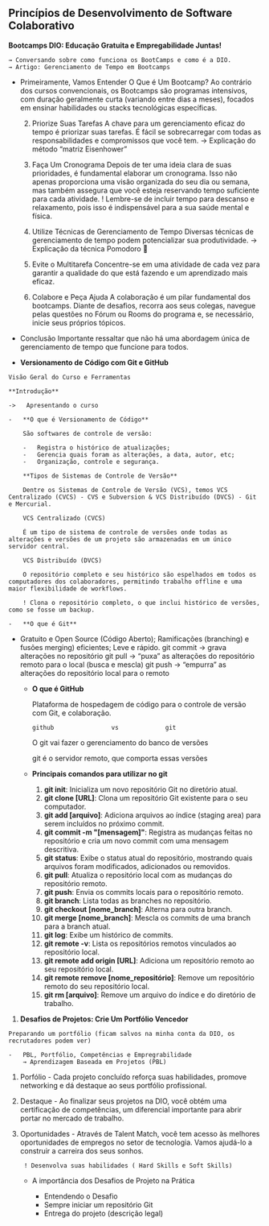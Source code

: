 ## Princípios de Desenvolvimento de Software Colaborativo
 **Bootcamps DIO: Educação Gratuita e Empregabilidade Juntas!**
    
    → Conversando sobre como funciona os BootCamps e como é a DIO.
    → Artigo: Gerenciamento de Tempo em Bootcamps
    

 - Primeiramente, Vamos Entender O Que é Um Bootcamp?
    Ao contrário dos cursos convencionais, os Bootcamps são programas intensivos, com duração geralmente curta (variando entre dias a meses), focados em ensinar habilidades ou stacks tecnológicas específicas.
    
    2.  Priorize Suas Tarefas
    A chave para um gerenciamento eficaz do tempo é priorizar suas tarefas. É fácil se sobrecarregar com todas as responsabilidades e compromissos que você tem.
    → Explicação do método “matriz Eisenhower”
    
    3.  Faça Um Cronograma
    Depois de ter uma ideia clara de suas prioridades, é fundamental elaborar um cronograma. Isso não apenas proporciona uma visão organizada do seu dia ou semana, mas também assegura que você esteja reservando tempo suficiente para cada atividade.
    ! Lembre-se de incluir tempo para descanso e relaxamento, pois isso é indispensável para a sua saúde mental e física.
    
    4.  Utilize Técnicas de Gerenciamento de Tempo
    Diversas técnicas de gerenciamento de tempo podem potencializar sua produtividade.
    → Explicação da técnica Pomodoro 🤍

    5.  Evite o Multitarefa
    Concentre-se em uma atividade de cada vez para garantir a qualidade do que está fazendo e um aprendizado mais eficaz.
    
    6.  Colabore e Peça Ajuda
    A colaboração é um pilar fundamental dos bootcamps. Diante de desafios, recorra aos seus colegas, navegue pelas questões no Fórum ou Rooms do programa e, se necessário, inicie seus próprios tópicos.
    
 - Conclusão
    Importante ressaltar que não há uma abordagem única de gerenciamento de tempo que funcione para todos.
    
 -   **Versionamento de Código com Git e GitHub**
    
    Visão Geral do Curso e Ferramentas
    
    **Introdução**
    
    ->   Apresentando o curso
        
    -   **O que é Versionamento de Código**
        
        São softwares de controle de versão:
        
        -   Registra o histórico de atualizações;
        -   Gerencia quais foram as alterações, a data, autor, etc;
        -   Organização, controle e segurança.
        
        **Tipos de Sistemas de Controle de Versão**
        
        Dentre os Sistemas de Controle de Versão (VCS), temos VCS Centralizado (CVCS) - CVS e Subversion & VCS Distribuído (DVCS) - Git e Mercurial.
        
        VCS Centralizado (CVCS)
        
        É um tipo de sistema de controle de versões onde todas as alterações e versões de um projeto são armazenadas em um único servidor central.
        
        VCS Distribuído (DVCS)
        
        O repositório completo e seu histórico são espelhados em todos os computadores dos colaboradores, permitindo trabalho offline e uma maior flexibilidade de workflows.
        
        ! Clona o repositório completo, o que inclui histórico de versões, como se fosse um backup.

    -   **O que é Git**
        

 - Gratuito e Open Source (Código Aberto); Ramificações (branching) e
   fusões merging) eficientes; Leve e rápido. git commit → grava
   alterações no repositório git pull → “puxa” as alterações do
   repositório remoto para o local (busca e mescla) git push → “empurra”
   as alterações do repositório local para o remoto

        
        
    -   **O que é GitHub**
        
        Plataforma de hospedagem de código para o controle de versão com Git, e colaboração.
        
        ```github                vs             git```
        
        O git vai fazer o gerenciamento do banco de versões
        
        git é o servidor remoto, que comporta essas versões
    
    -   **Principais comandos para utilizar no git**
        
        1.  **git init**: Inicializa um novo repositório Git no diretório atual.
        2.  **git clone [URL]**: Clona um repositório Git existente para o seu computador.
        3.  **git add [arquivo]**: Adiciona arquivos ao índice (staging area) para serem incluídos no próximo commit.
        4.  **git commit -m "[mensagem]"**: Registra as mudanças feitas no repositório e cria um novo commit com uma mensagem descritiva.
        5.  **git status**: Exibe o status atual do repositório, mostrando quais arquivos foram modificados, adicionados ou removidos.
        6.  **git pull**: Atualiza o repositório local com as mudanças do repositório remoto.
        7.  **git push**: Envia os commits locais para o repositório remoto.
        8.  **git branch**: Lista todas as branches no repositório.
        9.  **git checkout [nome_branch]**: Alterna para outra branch.
        10.  **git merge [nome_branch]**: Mescla os commits de uma branch para a branch atual.
        11.  **git log**: Exibe um histórico de commits.
        12.  **git remote -v**: Lista os repositórios remotos vinculados ao repositório local.
        13.  **git remote add origin [URL]**: Adiciona um repositório remoto ao seu repositório local.
        14.  **git remote remove [nome_repositório]**: Remove um repositório remoto do seu repositório local.
        15.  **git rm [arquivo]**: Remove um arquivo do índice e do diretório de trabalho.
 1.   **Desafios de Projetos: Crie Um Portfólio Vencedor**
    
    Preparando um portfólio (ficam salvos na minha conta da DIO, os recrutadores podem ver)
    
    -   PBL, Portfólio, Competências e Empregrabilidade
        → Aprendizagem Baseada em Projetos (PBL)
        
 1. Porfólio - Cada projeto concluído reforça suas habilidades, promove
    networking e dá destaque ao seus portfólio profissional.
2. Destaque - Ao finalizar seus projetos na DIO, você obtém uma certificação de competências, um diferencial importante para abrir portar no mercado de trabalho.
3. Oportunidades - Através de Talent Match, você tem acesso às melhores oportunidades de empregos no setor de tecnologia. Vamos ajudá-lo a construir a carreira dos seus sonhos.

        ! Desenvolva suas habilidades ( Hard Skills e Soft Skills)
        
    -   A importância dos Desafios de Projeto na Prática
        
        -   Entendendo o Desafio
        -   Sempre iniciar um repositório Git
        -   Entrega do projeto (descrição legal)
